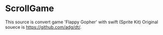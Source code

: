 # ScrollGame

This source is convert game 'Flappy Gopher' with swift (Sprite Kit)
Original souece is https://github.com/adg/dt/.

